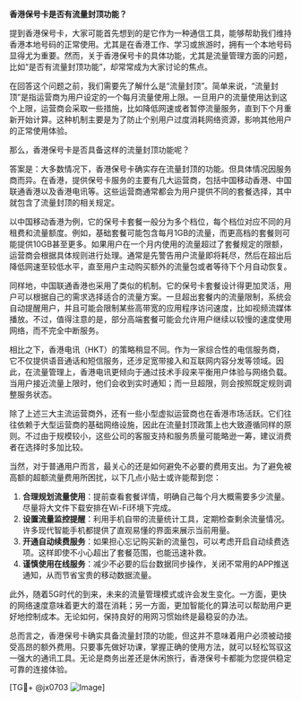**香港保号卡是否有流量封顶功能？**

提到香港保号卡，大家可能首先想到的是它作为一种通信工具，能够帮助我们维持香港本地号码的正常使用。尤其是在香港工作、学习或旅游时，拥有一个本地号码显得尤为重要。然而，关于香港保号卡的具体功能，尤其是流量管理方面的问题，比如“是否有流量封顶功能”，却常常成为大家讨论的焦点。

在回答这个问题之前，我们需要先了解什么是“流量封顶”。简单来说，“流量封顶”是指运营商为用户设定的一个每月流量使用上限。一旦用户的流量使用达到这个上限，运营商会采取一些措施，比如降低网速或者暂停流量服务，直到下个月重新开始计算。这种机制主要是为了防止个别用户过度消耗网络资源，影响其他用户的正常使用体验。

那么，香港保号卡是否具备这样的流量封顶功能呢？

答案是：大多数情况下，香港保号卡确实存在流量封顶的功能。但具体情况因服务商而异。在香港，提供保号卡服务的主要有几大运营商，包括中国移动香港、中国联通香港以及香港电讯等。这些运营商通常都会为用户提供不同的套餐选择，其中就包含了流量封顶的相关规定。

以中国移动香港为例，它的保号卡套餐一般分为多个档位，每个档位对应不同的月租费和流量额度。例如，基础套餐可能包含每月1GB的流量，而更高档的套餐则可能提供10GB甚至更多。如果用户在一个月内使用的流量超过了套餐规定的限额，运营商会根据具体规则进行处理。通常是先警告用户流量即将耗尽，然后在超出后降低网速至较低水平，直至用户主动购买额外的流量包或者等待下个月自动恢复。

同样地，中国联通香港也采用了类似的机制。它的保号卡套餐设计得更加灵活，用户可以根据自己的需求选择适合的流量方案。一旦超出套餐内的流量限制，系统会自动提醒用户，并且可能会限制某些高带宽的应用程序访问速度，比如视频流媒体播放。不过，值得注意的是，部分高端套餐可能会允许用户继续以较慢的速度使用网络，而不完全中断服务。

相比之下，香港电讯（HKT）的策略稍显不同。作为一家综合性的电信服务商，它不仅提供语音通话和短信服务，还涉足宽带接入和互联网内容分发等领域。因此，在流量管理上，香港电讯更倾向于通过技术手段来平衡用户体验与网络负载。当用户接近流量上限时，他们会收到实时通知；而一旦超限，则会按照既定规则调整服务状态。

除了上述三大主流运营商外，还有一些小型虚拟运营商也在香港市场活跃。它们往往依赖于大型运营商的基础网络设施，因此在流量封顶政策上也大致遵循同样的原则。不过由于规模较小，这些公司的客服支持和服务质量可能略逊一筹，建议消费者在选择时多加比较。

当然，对于普通用户而言，最关心的还是如何避免不必要的费用支出。为了避免被高额的超额流量费用所困扰，以下几点小贴士或许能帮到您：

1. **合理规划流量使用**：提前查看套餐详情，明确自己每个月大概需要多少流量。尽量将大文件下载安排在Wi-Fi环境下完成。
2. **设置流量监控提醒**：利用手机自带的流量统计工具，定期检查剩余流量情况。许多现代智能手机都提供了直观易懂的界面来展示当前用量。
3. **开通自动续费服务**：如果担心忘记购买新的流量包，可以考虑开启自动续费选项。这样即使不小心超出了套餐范围，也能迅速补救。
4. **谨慎使用在线服务**：减少不必要的后台数据同步操作，关闭不常用的APP推送通知，从而节省宝贵的移动数据流量。

此外，随着5G时代的到来，未来的流量管理模式或许会发生变化。一方面，更快的网络速度意味着更大的潜在消耗；另一方面，更加智能化的算法可以帮助用户更好地控制成本。无论如何，保持良好的用网习惯始终是最稳妥的办法。

总而言之，香港保号卡确实具备流量封顶的功能，但这并不意味着用户必须被动接受高昂的额外费用。只要事先做好功课，掌握正确的使用方法，就可以轻松驾驭这一强大的通讯工具。无论是商务出差还是休闲旅行，香港保号卡都能为您提供稳定可靠的连接体验。

[TG💪+ @jx0703 ![Image](https://github.com/user-attachments/assets/dbca1d08-cadb-493c-b0ec-ad6f7a83f270)]